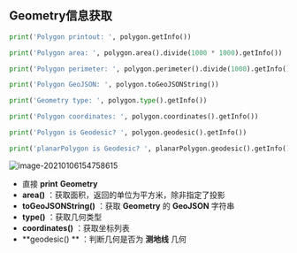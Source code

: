 ## Geometry信息获取

```python
print('Polygon printout: ', polygon.getInfo())

print('Polygon area: ', polygon.area().divide(1000 * 1000).getInfo())

print('Polygon perimeter: ', polygon.perimeter().divide(1000).getInfo())

print('Polygon GeoJSON: ', polygon.toGeoJSONString())

print('Geometry type: ', polygon.type().getInfo())

print('Polygon coordinates: ', polygon.coordinates().getInfo())

print('Polygon is Geodesic? ', polygon.geodesic().getInfo())

print('planarPolygon is Geodesic? ', planarPolygon.geodesic().getInfo())
```

![image-20210106154758615](https://img2020.cnblogs.com/blog/2213660/202101/2213660-20210106154800882-1304749934.png)

- 直接 **print** **Geometry** 
- **area()** ：获取面积，返回的单位为平方米，除非指定了投影
- **toGeoJSONString()** ：获取 **Geometry** 的 **GeoJSON** 字符串
- **type()** ：获取几何类型
- **coordinates()** ：获取坐标列表
- **geodesic() ** ：判断几何是否为 **测地线** 几何


